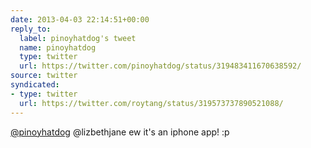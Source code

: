 ```yaml
---
date: 2013-04-03 22:14:51+00:00
reply_to:
  label: pinoyhatdog's tweet
  name: pinoyhatdog
  type: twitter
  url: https://twitter.com/pinoyhatdog/status/319483411670638592/
source: twitter
syndicated:
- type: twitter
  url: https://twitter.com/roytang/status/319573737890521088/
---
```


[@pinoyhatdog](https://twitter.com/pinoyhatdog/) @lizbethjane ew it's an iphone app! :p